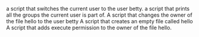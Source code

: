  a script that switches the current user to the user betty.
a script that prints all the groups the current user is part of.
  A script that changes the owner of the file hello to the user betty
A script that creates an empty file called hello
A  script that adds execute permission to the owner of the file hello.
